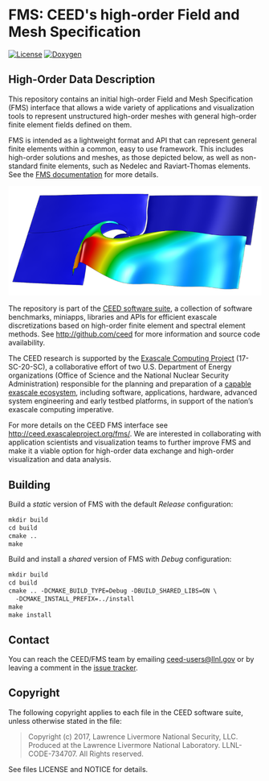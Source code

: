 # FMS: CEED's high-order Field and Mesh Specification

[![License](https://img.shields.io/badge/License-BSD%202--Clause-orange.svg)](https://opensource.org/licenses/BSD-2-Clause)
[![Doxygen](https://codedocs.xyz/CEED/FMS.svg)](https://codedocs.xyz/CEED/FMS/)

## High-Order Data Description

This repository contains an initial high-order Field and Mesh Specification
(FMS) interface that allows a wide variety of applications and visualization
tools to represent unstructured high-order meshes with general high-order finite
element fields defined on them.

FMS is intended as a lightweight format and API that can represent general
finite elements within a common, easy to use framework. This includes high-order
solutions and meshes, as those depicted below, as well as non-standard finite
elements, such as Nedelec and Raviart-Thomas elements. See the [FMS
documentation](doc/fms.md) for more details.

![High-order mesh and solution](doc/triple-pt-2x2.png)

The repository is part of the [CEED software suite][ceed-soft], a collection of
software benchmarks, miniapps, libraries and APIs for efficient exascale
discretizations based on high-order finite element and spectral element methods.
See http://github.com/ceed for more information and source code availability.

The CEED research is supported by the [Exascale Computing Project][ecp]
(17-SC-20-SC), a collaborative effort of two U.S. Department of Energy
organizations (Office of Science and the National Nuclear Security
Administration) responsible for the planning and preparation of a [capable
exascale ecosystem](https://exascaleproject.org/what-is-exascale), including
software, applications, hardware, advanced system engineering and early testbed
platforms, in support of the nation’s exascale computing imperative.

For more details on the CEED FMS interface see http://ceed.exascaleproject.org/fms/.
We are interested in collaborating with application scientists and visualization
teams to further improve FMS and make it a viable option for high-order data
exchange and high-order visualization and data analysis.

## Building

Build a _static_ version of FMS with the default _Release_ configuration:
```console
mkdir build
cd build
cmake ..
make
```

Build and install a _shared_ version of FMS with _Debug_ configuration:
```console
mkdir build
cd build
cmake .. -DCMAKE_BUILD_TYPE=Debug -DBUILD_SHARED_LIBS=ON \
  -DCMAKE_INSTALL_PREFIX=../install
make
make install
```

## Contact

You can reach the CEED/FMS team by emailing [ceed-users@llnl.gov](mailto:ceed-users@llnl.gov)
or by leaving a comment in the [issue tracker](https://github.com/CEED/FMS/issues).

## Copyright

The following copyright applies to each file in the CEED software suite, unless
otherwise stated in the file:

> Copyright (c) 2017, Lawrence Livermore National Security, LLC. Produced at the
> Lawrence Livermore National Laboratory. LLNL-CODE-734707. All Rights reserved.

See files LICENSE and NOTICE for details.

[ceed-soft]:   http://ceed.exascaleproject.org/software/
[ecp]:         https://exascaleproject.org/exascale-computing-project
